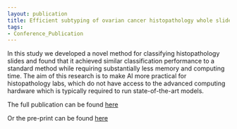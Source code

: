 ```yaml
---
layout: publication
title: Efficient subtyping of ovarian cancer histopathology whole slide images using active sampling in multiple instance learning – Jack Breen 2023
tags:
- Conference_Publication
---
```


In this study we developed a novel method for classifying histopathology slides and found that it achieved similar classification performance to a standard method while requiring substantially less memory and computing time. The aim of this research is to make AI more practical for histopathology labs, which do not have access to the advanced computing hardware which is typically required to run state-of-the-art models. 

The full publication can be found [here](https://www.spiedigitallibrary.org/conference-proceedings-of-spie/12471/1247110/Efficient-subtyping-of-ovarian-cancer-histopathology-whole-slide-images-using/10.1117/12.2653869.short?SSO=1)

Or the pre-print can be found [here](https://arxiv.org/abs/2302.08867)
